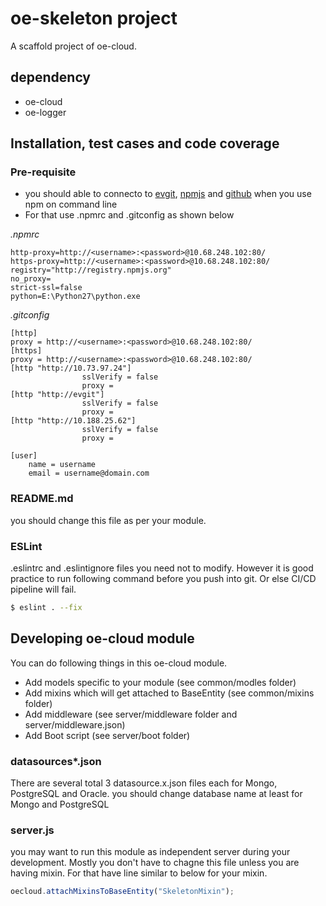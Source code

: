 # oe-skeleton project 

A scaffold project of oe-cloud.

## dependency
* oe-cloud
* oe-logger

## Installation, test cases and code coverage

### Pre-requisite

- you should able to connecto to [evgit](http://evgit), [npmjs](http://registry.npmjs.org) and [github](https://github.com) when you use npm on command line
- For that use .npmrc and .gitconfig as shown below

*.npmrc*

```
http-proxy=http://<username>:<password>@10.68.248.102:80/
https-proxy=http://<username>:<password>@10.68.248.102:80/
registry="http://registry.npmjs.org"
no_proxy=
strict-ssl=false
python=E:\Python27\python.exe
```

*.gitconfig*

```
[http]
proxy = http://<username>:<password>@10.68.248.102:80/
[https]
proxy = http://<username>:<password>@10.68.248.102:80/
[http "http://10.73.97.24"]
                sslVerify = false
                proxy =
[http "http://evgit"]
                sslVerify = false
                proxy =
[http "http://10.188.25.62"]
                sslVerify = false
                proxy =		                
				
[user]
	name = username
	email = username@domain.com
```

### README.md

you should change this file as per your module.

### ESLint

.eslintrc and .eslintignore files you need not to modify. However it is good practice to run following command before you push into git. Or else CI/CD pipeline will fail.

```sh
$ eslint . --fix
```

## Developing oe-cloud module

You can do following things in this oe-cloud module.

* Add models specific to your module (see common/modles folder)
* Add mixins which will get attached to BaseEntity (see common/mixins folder)
* Add middleware (see server/middleware folder and server/middleware.json)
* Add Boot script (see server/boot folder)


### datasources*.json 

There are several total 3 datasource.x.json files each for Mongo, PostgreSQL and Oracle. you should change database name at least for Mongo and PostgreSQL

### server.js

you may want to run this module as independent server during your development.  Mostly you don't have to chagne this file unless you are having mixin. For that have line similar to below for your mixin.

```javascript
oecloud.attachMixinsToBaseEntity("SkeletonMixin");

```
